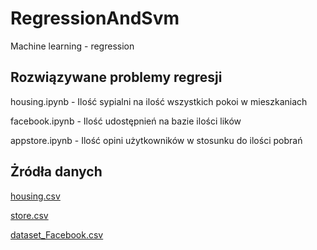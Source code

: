 # RegressionAndSvm
Machine learning - regression

## Rozwiązywane problemy regresji
housing.ipynb - Ilość sypialni na ilość wszystkich pokoi w mieszkaniach

facebook.ipynb - Ilość udostępnień na bazie ilości lików

appstore.ipynb - Ilość opini użytkowników w stosunku do ilości pobrań

## Żródła danych

[housing.csv](https://www.kaggle.com/camnugent/california-housing-prices)

[store.csv](https://gist.github.com/issekhon/1a2a9c77efaf1e8b59ca5f5232fb37ba)

[dataset_Facebook.csv](https://archive.ics.uci.edu/ml/datasets/Facebook+metrics)
